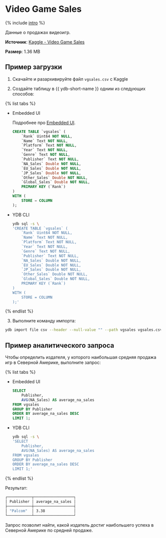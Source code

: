 # Video Game Sales

{% include [intro](_includes/intro.md) %}

Данные о продажах видеоигр.

**Источник**: [Kaggle - Video Game Sales](https://www.kaggle.com/datasets/gregorut/videogamesales)

**Размер**: 1.36 MB

## Пример загрузки

1. Скачайте и разархивируйте файл `vgsales.csv` с Kaggle

2. Создайте таблицу в {{ ydb-short-name }} одним из следующих способов:

{% list tabs %}

- Embedded UI

  Подробнее про [Embedded UI](../../reference/embedded-ui/ydb-monitoring).

  ```sql
  CREATE TABLE `vgsales` (
      `Rank` Uint64 NOT NULL,
      `Name` Text NOT NULL,
      `Platform` Text NOT NULL,
      `Year` Text NOT NULL,
      `Genre` Text NOT NULL,
      `Publisher` Text NOT NULL,
      `NA_Sales` Double NOT NULL,
      `EU_Sales` Double NOT NULL,
      `JP_Sales` Double NOT NULL,
      `Other_Sales` Double NOT NULL,
      `Global_Sales` Double NOT NULL,
      PRIMARY KEY (`Rank`)
  )
  WITH (
      STORE = COLUMN
  );
  ```

- YDB CLI

  ```bash
  ydb sql -s \
  'CREATE TABLE `vgsales` (
      `Rank` Uint64 NOT NULL,
      `Name` Text NOT NULL,
      `Platform` Text NOT NULL,
      `Year` Text NOT NULL,
      `Genre` Text NOT NULL,
      `Publisher` Text NOT NULL,
      `NA_Sales` Double NOT NULL,
      `EU_Sales` Double NOT NULL,
      `JP_Sales` Double NOT NULL,
      `Other_Sales` Double NOT NULL,
      `Global_Sales` Double NOT NULL,
      PRIMARY KEY (`Rank`)
  )
  WITH (
      STORE = COLUMN
  );'
  ```

{% endlist %}

3. Выполните команду импорта:

```bash
ydb import file csv --header --null-value "" --path vgsales vgsales.csv
```

## Пример аналитического запроса

Чтобы определить издателя, у которого наибольшая средняя продажа игр в Северной Америке, выполните запрос:

{% list tabs %}

- Embedded UI

  ```sql
  SELECT
      Publisher,
      AVG(NA_Sales) AS average_na_sales
  FROM vgsales
  GROUP BY Publisher
  ORDER BY average_na_sales DESC
  LIMIT 1;
  ```

- YDB CLI

  ```bash
  ydb sql -s \
  'SELECT
      Publisher,
      AVG(NA_Sales) AS average_na_sales
  FROM vgsales
  GROUP BY Publisher
  ORDER BY average_na_sales DESC
  LIMIT 1;'
  ```

{% endlist %}

Результат:

```bash
┌───────────┬──────────────────┐
│ Publisher │ average_na_sales │
├───────────┼──────────────────┤
│ "Palcom"  │ 3.38             │
└───────────┴──────────────────┘
```

Запрос позволит найти, какой издатель достиг наибольшего успеха в Северной Америке по средней продаже.